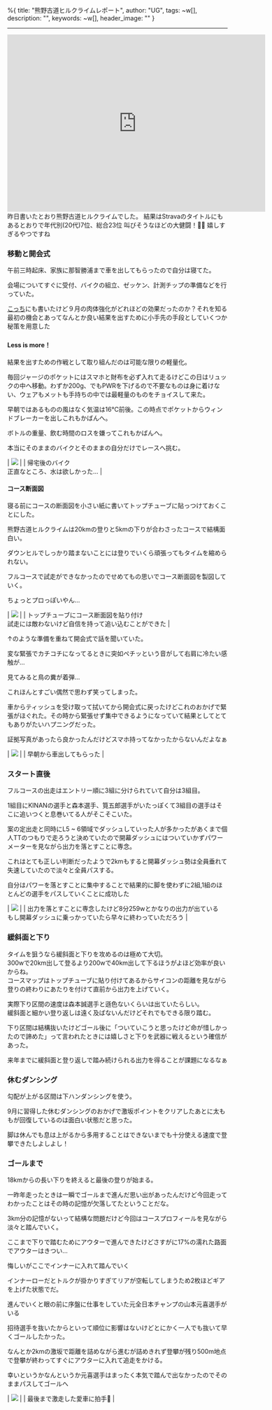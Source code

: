 %{
  title: "熊野古道ヒルクライムレポート",
  author: "UG",
  tags: ~w[],
  description: "",
  keywords: ~w[],
  header_image: ""
}

---
<iframe allowtransparency="true" frameborder="0" height="405" scrolling="no" src="https://www.strava.com/activities/2836816080/embed/277e52dacc589be438c6584c0b3a2993d31fee7d" width="590"></iframe>   
昨日書いたとおり熊野古道ヒルクライムでした。  
結果はStravaのタイトルにもあるとおりで年代別(20代)7位、総合23位  
叫びそうなほどの大健闘！🎉🎉  
嬉しすぎるやつですね  
  

### 移動と開会式

午前三時起床、家族に那智勝浦まで車を出してもらったので自分は寝てた。

会場についてすぐに受付、バイクの組立、ゼッケン、計測チップの準備などを行っていた。

[こっち](https://blog.great-distance.com/2019/11/1.html)にも書いたけど９月の肉体強化がどれほどの効果だったのか？それを知る最初の機会とあってなんとか良い結果を出すために小手先の手段としていくつか秘策を用意した

### 

#### Less is more！

結果を出すための作戦として取り組んだのは可能な限りの軽量化。

毎回ジャージのポケットにはスマホと財布を必ず入れて走るけどこの日はリュックの中へ移動。わずか200g、でもPWRを下げるので不要なものは身に着けない、ウェアもメットも手持ちの中では最軽量のものをチョイスして来た。

早朝ではあるものの風はなく気温は16℃前後。この時点でポケットからウィンドブレーカーを出しこれもかばんへ。

ボトルの重量、飲む時間のロスを嫌ってこれもかばんへ。

本当にそのままのバイクとそのままの自分だけでレースへ挑む。

  

| [![](https://4.bp.blogspot.com/-t_QpvglS_RQ/Xb7Yk7TQDRI/AAAAAAAAAec/KdT2GNoNqmIAJ1mrXYPmGoSmqoC9F6H0wCK4BGAYYCw/s320/IMG_20191103_214622.jpg)](http://4.bp.blogspot.com/-t_QpvglS_RQ/Xb7Yk7TQDRI/AAAAAAAAAec/KdT2GNoNqmIAJ1mrXYPmGoSmqoC9F6H0wCK4BGAYYCw/s1600/IMG_20191103_214622.jpg) |
| 帰宅後のバイク  
正直なところ、水は欲しかった... |

  

#### コース断面図

寝る前にコースの断面図を小さい紙に書いてトップチューブに貼っつけておくことにした。

熊野古道ヒルクライムは20kmの登りと5kmの下りが合わさったコースで結構面白い。

ダウンヒルでしっかり踏まないことには登りでいくら頑張ってもタイムを縮められない。

フルコースで試走ができなかったのでせめてもの思いでコース断面図を製図していく。

  

ちょっとプロっぽいやん...

| [![](https://1.bp.blogspot.com/-XRU9s7MARPE/Xb7Yy3xlIrI/AAAAAAAAAfA/1_ADZqtf4gwHMdZepVt7Mlge-F-VH9tOgCK4BGAYYCw/s320/IMG_20191102_213952_213.jpg)](http://1.bp.blogspot.com/-XRU9s7MARPE/Xb7Yy3xlIrI/AAAAAAAAAfA/1_ADZqtf4gwHMdZepVt7Mlge-F-VH9tOgCK4BGAYYCw/s1600/IMG_20191102_213952_213.jpg) |
| トップチューブにコース断面図を貼り付け  
試走には敵わないけど自信を持って追い込むことができた |

↑のような準備を重ねて開会式で話を聞いていた。

変な緊張でカチコチになってるときに突如ペチッという音がして右肩に冷たい感触が...

見てみると鳥の糞が着弾...

  

これほんとすごい偶然で思わず笑ってしまった。

車からティッシュを受け取って拭いてから開会式に戻ったけどこれのおかげで緊張がほぐれた。その時から緊張せず集中できるようになっていて結果としてとてもありがたいハプニングだった。

  

証拠写真があったら良かったんだけどスマホ持ってなかったからないんだよなぁ

  

| [![](https://4.bp.blogspot.com/-PRH8TJt73RY/XcwM_3SytlI/AAAAAAAAAgE/B32XIUfp1bI_Fj6Cw7ZK6-BD1KJGorYZgCK4BGAYYCw/s320/MVIMG_20191103_060602.jpg)](http://4.bp.blogspot.com/-PRH8TJt73RY/XcwM_3SytlI/AAAAAAAAAgE/B32XIUfp1bI_Fj6Cw7ZK6-BD1KJGorYZgCK4BGAYYCw/s1600/MVIMG_20191103_060602.jpg) |
| 早朝から車出してもらった |

  

### スタート直後

フルコースの出走はエントリー順に3組に分けられていて自分は3組目。

1組目にKINANの選手と森本選手、筧五郎選手がいたっぽくて3組目の選手はそこに追いつくと息巻いてる人がそこそこいた。

  

案の定出走と同時にL5 ~ 6領域でダッシュしていった人が多かったがあくまで個人TTのつもりで走ろうと決めていたので開幕ダッシュにはついていかずパワーメーターを見ながら出力を落とすことに専念。

  

これはとても正しい判断だったようで2kmもすると開幕ダッシュ勢は全員垂れて失速していたので淡々と全員パスする。

自分はパワーを落とすことに集中することで結果的に脚を使わずに2組,1組のほとんどの選手をパスしていくことに成功した

  

| [![](https://4.bp.blogspot.com/-xwZUSYsyfUk/Xb7cg3fsWsI/AAAAAAAAAfc/Y-7Kww_IfyYcKra-wrVEAq9K0FzYckRkQCK4BGAYYCw/s320/%25E3%2582%25B9%25E3%2582%25AF%25E3%2583%25AA%25E3%2583%25BC%25E3%2583%25B3%25E3%2582%25B7%25E3%2583%25A7%25E3%2583%2583%25E3%2583%2588%2B2019-11-03%2B22.56.10.png)](http://4.bp.blogspot.com/-xwZUSYsyfUk/Xb7cg3fsWsI/AAAAAAAAAfc/Y-7Kww_IfyYcKra-wrVEAq9K0FzYckRkQCK4BGAYYCw/s1600/%25E3%2582%25B9%25E3%2582%25AF%25E3%2583%25AA%25E3%2583%25BC%25E3%2583%25B3%25E3%2582%25B7%25E3%2583%25A7%25E3%2583%2583%25E3%2583%2588%2B2019-11-03%2B22.56.10.png) |
| 出力を落とすことに専念したけど8分259wとかなりの出力が出ている  
もし開幕ダッシュに乗っかっていたら早々に終わっていただろう |

### 緩斜面と下り

タイムを狙うなら緩斜面と下りを攻めるのは極めて大切。  
300wで20km出して登るより200wで40km出して下るほうがよほど効率が良いからね。  
コースマップはトップチューブに貼り付けてあるからサイコンの距離を見ながら登りの終わりにあたりを付けて直前から出力を上げていく。  
  
実際下り区間の速度は森本誠選手と遜色ないくらいは出ていたらしい。  
緩斜面と細かい登り返しは遠く及ばないんだけどそれでもできる限り踏む。  
  
下り区間は結構抜いたけどゴール後に「ついていこうと思ったけど命が惜しかったので諦めた」って言われたときには嬉しさと下りを武器に戦えるという確信があった。  
  

来年までに緩斜面と登り返しで踏み続けられる出力を得ることが課題になるなぁ  
  

### 休むダンシング

勾配が上がる区間は下ハンダンシングを使う。

  

9月に習得した休むダンシングのおかげで激坂ポイントをクリアしたあとに太ももが回復しているのは面白い状態だと思った。

  

脚は休んでも息は上がるから多用することはできないまでも十分使える速度で登攀できたしよしよし！

  

### ゴールまで

18kmからの長い下りを終えると最後の登りが始まる。

  

一昨年走ったときは一瞬でゴールまで進んだ思い出があったんだけど今回走ってわかったことはその時の記憶が欠落してたということだな。

  

3km分の記憶がないって結構な問題だけど今回はコースプロフィールを見ながら淡々と踏んでいく。

  

ここまで下りで踏むためにアウターで進んできたけどさすがに17%の濡れた路面でアウターはきつい...

  

悔しいがここでインナーに入れて踏んでいく

インナーローだとトルクが掛かりすぎてリアが空転してしまうため2枚ほどギアを上げた状態でだ。

  

進んでいくと眼の前に序盤に仕事をしていた元全日本チャンプの山本元喜選手がいる

招待選手を抜いたからといって順位に影響はないけどとにかく一人でも抜いて早くゴールしたかった。

なんとか2kmの激坂で距離を詰めながら進むが詰めきれず登攀が残り500m地点で登攀が終わってすぐにアウターに入れて追走をかける。

幸いというかなんというか元喜選手はまったく本気で踏んで出なかったのでそのままパスしてゴールへ

  

| [![](https://4.bp.blogspot.com/-QvJ_lL84OKQ/XcwM-OZpLII/AAAAAAAAAf8/cPsr10Uqo4sHqjZsd7I3QvK7EBxpMbBfQCK4BGAYYCw/s320/IMG_20191103_100125_1.jpg)](http://4.bp.blogspot.com/-QvJ_lL84OKQ/XcwM-OZpLII/AAAAAAAAAf8/cPsr10Uqo4sHqjZsd7I3QvK7EBxpMbBfQCK4BGAYYCw/s1600/IMG_20191103_100125_1.jpg) |
| 最後まで激走した愛車に拍手👏 |

  


